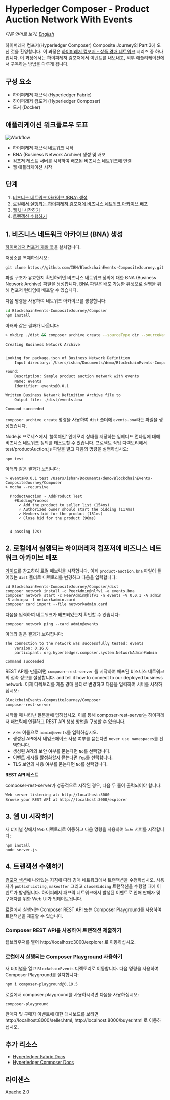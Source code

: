 # Hyperledger Composer - Product Auction Network With Events

*다른 언어로 보기: [English](README.md)*

하이퍼레저 컴포저(Hyperledger Composer) Composite Journey의 Part 3에 오신 것을 환영합니다. 이 과정은 [하이퍼레저 컴포저 - 상품 경매 네트워크](https://github.com/IBM/BlockchainSmartContractTrading-CompositeJourney/blob/master/README-ko.md) 시리즈 중 하나입니다. 이 과정에서는 하이퍼레저 컴포저에서 이벤트를 내보내고, 외부 애플리케이션에서 구독하는 방법을 다루게 됩니다.

## 구성 요소

* 하이퍼레저 패브릭 (Hyperledger Fabric)
* 하이퍼레저 컴포저 (Hyperledger Composer)
* 도커 (Docker)

## 애플리케이션 워크플로우 도표

![Workflow](images/arch-blockchain-events.png)

* 하이퍼레저 패브릭 네트워크 시작
* BNA (Business Network Archive) 생성 및 배포
* 컴포저 레스트 서버를 시작하여 배포된 비즈니스 네트워크에 연결
* 웹 애플리케이션 시작

## 단계

1. [비즈니스 네트워크 아카이브 (BNA) 생성](#1-비즈니스-네트워크-아카이브-bna-생성)
2. [로컬에서 실행되는 하이퍼레저 컴포저에 비즈니스 네트워크 아카이브 배포](#2-로컬에서-실행되는-하이퍼레저-컴포저에-비즈니스-네트워크-아카이브-배포)
3. [웹 UI 시작하기](#3-웹-ui-시작하기)
4. [트랜잭션 수행하기](#4-트랜잭션-수행하기)

## 1. 비즈니스 네트워크 아카이브 (BNA) 생성

[하이퍼레저 컴포저 개발 툴](https://github.com/IBM/BlockchainNetwork-CompositeJourney/blob/master/README-ko.md#1-%ED%95%98%EC%9D%B4%ED%8D%BC%EB%A0%88%EC%A0%80-%EC%BB%B4%ED%8F%AC%EC%A0%80-%EA%B0%9C%EB%B0%9C-%ED%88%B4-%EC%84%A4%EC%B9%98%ED%95%98%EA%B8%B0)을 설치합니다.

저장소를 복제하십시오:
```
git clone https://github.com/IBM/BlockchainEvents-CompositeJourney.git
```

파일 구조가 유효한지 확인하려면 비즈니스 네트워크 정의에 대한 BNA (Business Network Archive) 파일을 생성합니다. BNA 파일은 배포 가능한 유닛으로 실행을 위해 컴포저 런타임에 배포할 수 있습니다.

다음 명령을 사용하여 네트워크 아카이브를 생성합니다:
```bash
cd BlockchainEvents-CompositeJourney/Composer
npm install
```
아래와 같은 결과가 나옵니다:
```bash
> mkdirp ./dist && composer archive create --sourceType dir --sourceName . -a ./dist/events.bna

Creating Business Network Archive


Looking for package.json of Business Network Definition
	Input directory: /Users/ishan/Documents/demo/BlockchainEvents-CompositeJourney/Composer

Found:
	Description: Sample product auction network with events
	Name: events
	Identifier: events@0.0.1

Written Business Network Definition Archive file to
	Output file: ./dist/events.bna

Command succeeded
```

`composer archive create` 명령을 사용하여 `dist` 폴더에 `events.bna`라는 파일을 생성했습니다.

Node.js 프로세스에서 '블록체인' 인메모리 상태를 저장하는 임베디드 런타임에 대해 비즈니스 네트워크 정의를 테스트할 수 있습니다.
프로젝트 작업 디렉토리에서 test/productAuction.js 파일을 열고 다음의 명령을 실행하십시오:
```
npm test
```
아래와 같은 결과가 보입니다 :
```
> events@0.0.1 test /Users/ishan/Documents/demo/BlockchainEvents-CompositeJourney/Composer
> mocha --recursive

  ProductAuction - AddProduct Test
    #BiddingProcess
      ✓ Add the product to seller list (154ms)
      ✓ Authorized owner should start the bidding (117ms)
      ✓ Members bid for the product (181ms)
      ✓ Close bid for the product (96ms)


  4 passing (2s)
```

## 2. 로컬에서 실행되는 하이퍼레저 컴포저에 비즈니스 네트워크 아카이브 배포

[가이드](https://github.com/IBM/BlockchainNetwork-CompositeJourney/blob/master/README-ko.md#2-%ED%95%98%EC%9D%B4%ED%8D%BC%EB%A0%88%EC%A0%80-%ED%8C%A8%EB%B8%8C%EB%A6%AD-%EC%8B%9C%EC%9E%91%ED%95%98%EA%B8%B0)를 참고하여 로컬 패브릭을 시작합니다.
이제 `product-auction.bna` 파일이 들어있는 `dist` 폴더로 디렉토리를 변경하고 다음을 입력합니다:
```
cd BlockchainEvents-CompositeJourney/Composer/dist
composer network install -c PeerAdmin@hlfv1 -a events.bna
composer network start -c PeerAdmin@hlfv1 -n events -V 0.0.1 -A admin -S adminpw -f networkadmin.card
composer card import --file networkadmin.card
```

다음을 입력하여 네트워크가 배포되었는지 확인할 수 있습니다:
```
composer network ping --card admin@events
```

아래와 같은 결과가 보여집니다:
```
The connection to the network was successfully tested: events
	version: 0.16.0
	participant: org.hyperledger.composer.system.NetworkAdmin#admin

Command succeeded
```

REST API를 만들려면 `composer-rest-server` 를 시작하여 배포된 비즈니스 네트워크의 접속 정보를 설정합니다.  and tell it how to connect to our deployed business network.
이제 디렉토리를 제품 경매 폴더로 변경하고 다음을 입력하여 서버를 시작하십시오:
```bash
BlockchainEvents-CompositeJourney/Composer
composer-rest-server
```

시작할 때 나타난 질문들에 답하십시오. 이를 통해 composer-rest-server는 하이퍼레저 패브릭에 연결하고 REST API 생성 방법을 구성할 수 있습니다.
* 카드 이름으로 `admin@events`를 입력하십시오.
* 생성된 API에서 네임스페이스 사용 여부를 묻는다면 `never use namespaces`를 선택합니다.
* 생성된 API의 보안 여부를 묻는다면 `No`를 선택합니다.
* 이벤트 게시를 활성화할지 묻는다면 `Yes`를 선택합니다.
* TLS 보안의 사용 여부를 묻는다면 `No`를 선택합니다.

**REST API 테스트**

composer-rest-server가 성공적으로 시작된 경우, 다음 두 줄이 출력되어야 합니다:
```
Web server listening at: http://localhost:3000
Browse your REST API at http://localhost:3000/explorer
```

## 3. 웹 UI 시작하기

새 터미널 창에서 `Web` 디렉토리로 이동하고 다음 명령을 사용하여 노드 서버를 시작합니다:
```
npm install
node server.js
```

## 4. 트랜잭션 수행하기

[컴포저 섹션](https://github.com/IBM/BlockchainSmartContractTrading-CompositeJourney/blob/master/README-ko.md#2-%EC%BB%B4%ED%8F%AC%EC%A0%80-%ED%94%8C%EB%A0%88%EC%9D%B4%EA%B7%B8%EB%9D%BC%EC%9A%B4%EB%93%9C%EB%A5%BC-%EC%82%AC%EC%9A%A9%ED%95%98%EC%97%AC-%EB%B9%84%EC%A6%88%EB%8B%88%EC%8A%A4-%EB%84%A4%ED%8A%B8%EC%9B%8C%ED%81%AC-%EC%95%84%EC%B9%B4%EC%9D%B4%EB%B8%8C-%EB%B0%B0%ED%8F%AC%ED%95%98%EA%B8%B0)에 나와있는 지침에 따라 경매 네트워크에서 트랜잭션을 수행하십시오. 사용자가 `publishListing`, `makeoffer` 그리고 `closeBidding` 트랜잭션을 수행할 때에 이벤트가 발생됩니다. 하이퍼레저 패브릭 네트워크에서 발생된 이벤트로 인해 판매자 및 구매자를 위한 Web UI가 업데이트됩니다.

로컬에서 실행되는 Composer REST API 또는 Composer Playground를 사용하여 트랜잭션을 제출할 수 있습니다.

### Composer REST API를 사용하여 트랜잭션 제출하기

웹브라우저를 열어 http://localhost:3000/explorer 로 이동하십시오.

### 로컬에서 실행되는 Composer Playground 사용하기

새 터미널을 열고 `BlockchainEvents` 디렉토리로 이동합니다. 다음 명령을 사용하여 Composer Playground를 설치합니다:
```
npm i composer-playground@0.19.5
```

로컬에서 composer playground를 사용하시려면 다음을 사용하십시오:
```
composer-playground
```

판매자 및 구매자 이벤트에 대한 대시보드를 보려면 http://localhost:8000/seller.html, http://localhost:8000/buyer.html 로 이동하십시오.

## 추가 리소스
* [Hyperledger Fabric Docs](http://hyperledger-fabric.readthedocs.io/en/latest/)
* [Hyperledger Composer Docs](https://hyperledger.github.io/composer/introduction/introduction.html)

## 라이센스
[Apache 2.0](LICENSE)
